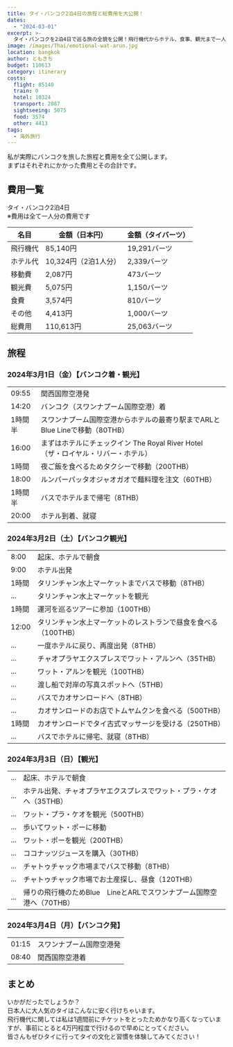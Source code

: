 ```yaml
---
title: タイ・バンコク2泊4日の旅程と総費用を大公開！
dates:
  - "2024-03-01"
excerpt: >-
  タイ・バンコクを2泊4日で巡る旅の全貌を公開！飛行機代からホテル、食事、観光まで一人分の費用を詳細に解説。ワット・アルン、ワット・プラ・ケオなどの人気観光地からタリンチャン水上マーケットやチャトゥチャック市場での買い物まで、実際の旅程に沿って紹介。約11万円で楽しめたタイの魅力と文化体験をぎゅっと詰め込んだ旅行記です。
image: /images/Thai/emotional-wat-arun.jpg
location: bangkok
author: ともきち
budget: 110613
category: itinerary
costs:
  flight: 85140
  train: 0
  hotel: 10324
  transport: 2087
  sightseeing: 5075
  food: 3574
  other: 4413
tags:
  - 海外旅行
---
```


私が実際にバンコクを旅した旅程と費用を全て公開します。  
まずはそれぞれにかかった費用とその合計です。

## 費用一覧

タイ・バンコク2泊4日  
※費用は全て一人分の費用です

| 名目     | 金額（日本円）       | 金額（タイバーツ） |
| -------- | -------------------- | ------------------ |
| 飛行機代 | 85,140円             | 19,291バーツ       |
| ホテル代 | 10,324円（2泊1人分） | 2,339バーツ        |
| 移動費   | 2,087円              | 473バーツ          |
| 観光費   | 5,075円              | 1,150バーツ        |
| 食費     | 3,574円              | 810バーツ          |
| その他   | 4,413円              | 1,000バーツ        |
| 総費用   | 110,613円            | 25,063バーツ       |

## 旅程

### 2024年3月1日（金）【バンコク着・観光】

|         |                                                                                  |
| ------- | -------------------------------------------------------------------------------- |
| 09:55   | 関西国際空港発                                                                   |
| 14:20   | バンコク（スワンナプーム国際空港）着                                             |
| 1時間半 | スワンナプーム国際空港からホテルの最寄り駅までARLとBlue Lineで移動（80THB）      |
| 16:00   | まずはホテルにチェックイン The Royal River Hotel（ザ・ロイヤル・リバー・ホテル） |
| 1時間   | 夜ご飯を食べるためタクシーで移動（200THB）                                       |
| 18:00   | ルンパーパッタオジャオガオで麺料理を注文（60THB）                                |
| 1時間半 | バスでホテルまで帰宅（8THB）                                                     |
| 20:00   | ホテル到着、就寝                                                                 |

### 2024年3月2日（土）【バンコク観光】

|       |                                                                |
| ----- | -------------------------------------------------------------- |
| 8:00  | 起床、ホテルで朝食                                             |
| 9:00  | ホテル出発                                                     |
| 1時間 | タリンチャン水上マーケットまでバスで移動（8THB）               |
| ...   | タリンチャン水上マーケットを観光                               |
| 1時間 | 運河を巡るツアーに参加（100THB）                               |
| 12:00 | タリンチャン水上マーケットのレストランで昼食を食べる（100THB） |
| ...   | 一度ホテルに戻り、再度出発（8THB）                             |
| ...   | チャオプラヤエクスプレスでワット・アルンへ（35THB）            |
| ...   | ワット・アルンを観光（100THB）                                 |
| ...   | 渡し船で対岸の写真スポットへ（5THB）                           |
| ...   | バスでカオサンロードへ（8THB）                                 |
| ...   | カオサンロードのお店でトムヤムクンを食べる（500THB）           |
| 1時間 | カオサンロードでタイ古式マッサージを受ける（250THB）           |
| ...   | バスでホテルに帰宅、就寝（8THB）                               |

### 2024年3月3日（日）【観光】

|     |                                                                      |
| --- | -------------------------------------------------------------------- |
| ... | 起床、ホテルで朝食                                                   |
| ... | ホテル出発、チャオプラヤエクスプレスでワット・プラ・ケオへ（35THB）  |
| ... | ワット・プラ・ケオを観光（500THB）                                   |
| ... | 歩いてワット・ポーに移動                                             |
| ... | ワット・ポーを観光（200THB）                                         |
| ... | ココナッツジュースを購入（30THB）                                    |
| ... | チャトゥチャック市場までバスで移動（8THB）                           |
| ... | チャトゥチャック市場でお土産探し、昼食（120THB）                     |
| ... | 帰りの飛行機のためBlue　LineとARLでスワンナプーム国際空港へ（70THB） |

### 2024年3月4日（月）【バンコク発】

|       |                          |
| ----- | ------------------------ |
| 01:15 | スワンナプーム国際空港発 |
| 08:40 | 関西国際空港着           |

## まとめ

いかがだったでしょうか？  
日本人に大人気のタイはこんなに安く行けちゃいます。  
飛行機代に関しては私は1週間前にチケットをとったためかなり高くなっていますが、事前にとると4万円程度で行けるので早めにとってください。  
皆さんもぜひタイに行ってタイの文化と習慣を体験してみてください！
